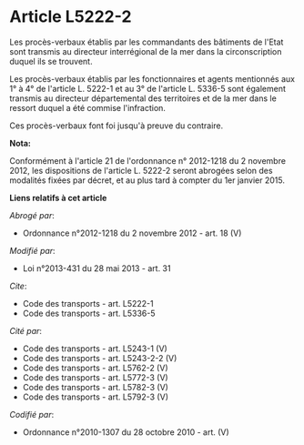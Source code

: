 # Article L5222-2

Les procès-verbaux établis par les commandants des bâtiments de l'Etat sont transmis au directeur interrégional de la mer
dans la circonscription duquel ils se trouvent. 

Les procès-verbaux établis par les fonctionnaires et agents mentionnés aux 1° à 4° de l'article L. 5222-1 et au 3° de
l'article L. 5336-5 sont également transmis au directeur départemental des territoires et de la mer dans le ressort duquel a
été commise l'infraction. 

Ces procès-verbaux font foi jusqu'à preuve du contraire.

**Nota:**

Conformément à l'article 21 de l'ordonnance n° 2012-1218 du 2 novembre 2012, les dispositions de l'article L. 5222-2 seront
abrogées selon des modalités fixées par décret, et au plus tard à compter du 1er janvier 2015.

**Liens relatifs à cet article**

_Abrogé par_:

  - Ordonnance n°2012-1218 du 2 novembre 2012 - art. 18 (V)

_Modifié par_:

  - Loi n°2013-431 du 28 mai 2013 - art. 31

_Cite_:

  - Code des transports - art. L5222-1
  - Code des transports - art. L5336-5

_Cité par_:

  - Code des transports - art. L5243-1 (V)
  - Code des transports - art. L5243-2-2 (V)
  - Code des transports - art. L5762-2 (V)
  - Code des transports - art. L5772-3 (V)
  - Code des transports - art. L5782-3 (V)
  - Code des transports - art. L5792-3 (V)

_Codifié par_:

  - Ordonnance n°2010-1307 du 28 octobre 2010 - art. (V)
